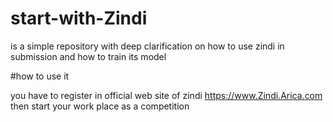 # start-with-Zindi
is a simple repository with deep clarification on how to use zindi in submission  and how to train its model 

  #how to use it
	
 you have to register in official web site of zindi  https://www.Zindi.Arica.com then start your work place as a competition
